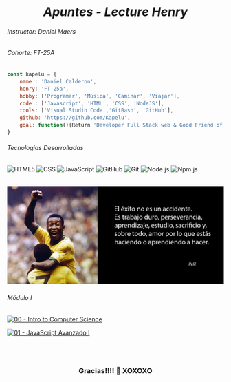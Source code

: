 <h1 align="center"><i>Apuntes - Lecture Henry</i></h1>
<h6 align="rigth"><i>Instructor: Daniel Maers</i></h6>
<h6 align="rigth"><i>Cohorte: FT-25A</i></h6>


```javascript
const kapelu = {
    name : 'Daniel Calderon',
    henry: 'FT-25a',
    hobby: ['Programar', 'Música', 'Caminar', 'Viajar'],
    code : ['Javascript', 'HTML', 'CSS', 'NodeJS'],
    tools: ['Visual Studio Code','GitBash', 'GitHub'],
    github: 'https://github.com/Kapelu',
	goal: function(){Return 'Developer Full Stack web & Good Friend of You'}
}
```

<h6 align="rigth"><i>Tecnologias Desarrolladas</i></h6>

![HTML5](https://img.shields.io/badge/-HTML5-333333?style=flat&logo=HTML5) ![CSS](https://img.shields.io/badge/-CSS-333333?style=flat&logo=CSS3&logoColor=1572B6) ![JavaScript](https://img.shields.io/badge/-JavaScript-333333?style=flat&logo=javascript) ![GitHub](https://img.shields.io/badge/-GitHub-333333?style=flat&logo=github) ![Git](https://img.shields.io/badge/-Git-333333?style=flat&logo=git) ![Node.js](https://img.shields.io/badge/-Node.js-333333?style=flat&logo=node.js) ![Npm.js](https://img.shields.io/badge/-npm.js-333333?style=flat&logo=npm)

<br>
<img src='./images/frasePele.jpg'>

<h6 align="rigth"><i>Módulo I</i></h6>

[![00 - Intro to Computer Science](https://img.shields.io/badge/00_-_Intro_to_Computer_Science-414141?style=for-the-badge&logo=ApacheRocketMQ&logoColor=informational&link=./M%C3%B3dulo1-Foundations/00-IntroToCS.html)](./M%C3%B3dulo1-Foundations/00-IntroToCS.html)
<br>   

[![01 - JavaScript Avanzado I](https://img.shields.io/badge/01_-_JavaScript_Avanzado_I-414141?style=for-the-badge&logo=ApacheRocketMQ&logoColor=informational&link=./M%C3%B3dulo1-Foundations/01-JavaScriptAvanzado1.md)](./M%C3%B3dulo1-Foundations/01-JavaScriptAvanzado1.md)




<br>
<h1 align="center"></h1>
<h3 align="center">Gracias!!!!  🌹   XOXOXO</h3>